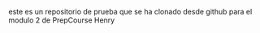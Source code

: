 este es un repositorio de prueba que se ha clonado desde github para el modulo 2 de PrepCourse Henry 